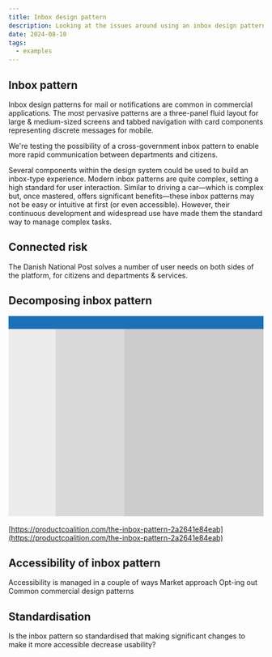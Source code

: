 ```yaml
---
title: Inbox design pattern
description: Looking at the issues around using an inbox design pattern
date: 2024-08-10
tags:
  - examples
---
```

## Inbox pattern
Inbox design patterns for mail or notifications are common in commercial applications. The most pervasive patterns are a three-panel fluid layout for large & medium-sized screens and tabbed navigation with card components representing discrete messages for mobile.

We're testing the possibility of a cross-government inbox pattern to enable more rapid communication between departments and citizens.

Several components within the design system could be used to build an inbox-type experience. Modern inbox patterns are quite complex, setting a high standard for user interaction. Similar to driving a car—which is complex but, once mastered, offers significant benefits—these inbox patterns may not be easy or intuitive at first (or even accessible). However, their continuous development and widespread use have made them the standard way to manage complex tasks.

## Connected risk
The Danish National Post solves a number of user needs on both sides of the platform, for citizens and departments & services.

## Decomposing inbox pattern

![Graphic of a 3-panel layout](3-pane-inbox-layout.png)

[https://productcoalition.com/the-inbox-pattern-2a2641e84eab](https://productcoalition.com/the-inbox-pattern-2a2641e84eab)

## Accessibility of inbox pattern
Accessibility is managed in a couple of ways
Market approach
Opt-ing out
Common commercial design patterns

## Standardisation
Is the inbox pattern so standardised that making significant changes to make it more accessible decrease usability?
